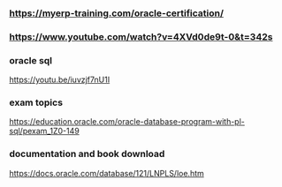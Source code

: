 ### https://myerp-training.com/oracle-certification/
### https://www.youtube.com/watch?v=4XVd0de9t-0&t=342s

### oracle sql 
https://youtu.be/iuvzjf7nU1I

### exam topics
https://education.oracle.com/oracle-database-program-with-pl-sql/pexam_1Z0-149

### documentation and book download
https://docs.oracle.com/database/121/LNPLS/loe.htm